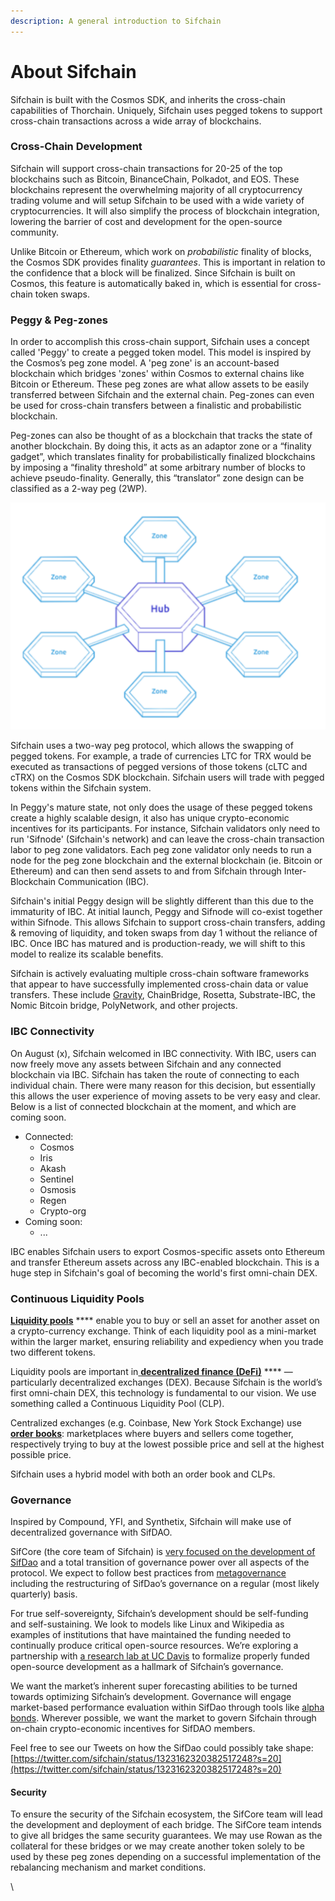 ```yaml
---
description: A general introduction to Sifchain
---
```


# About Sifchain

Sifchain is built with the Cosmos SDK, and inherits the cross-chain capabilities of Thorchain. Uniquely, Sifchain uses pegged tokens to support cross-chain transactions across a wide array of blockchains.

### Cross-Chain Development

Sifchain will support cross-chain transactions for 20-25 of the top blockchains such as Bitcoin, BinanceChain, Polkadot, and EOS. These blockchains represent the overwhelming majority of all cryptocurrency trading volume and will setup Sifchain to be used with a wide variety of cryptocurrencies. It will also simplify the process of blockchain integration, lowering the barrier of cost and development for the open-source community.

Unlike Bitcoin or Ethereum, which work on _probabilistic_ finality of blocks, the Cosmos SDK provides finality _guarantees_. This is important in relation to the confidence that a block will be finalized. Since Sifchain is built on Cosmos, this feature is automatically baked in, which is essential for cross-chain token swaps.

### Peggy & Peg-zones

In order to accomplish this cross-chain support, Sifchain uses a concept called 'Peggy' to create a pegged token model. This model is inspired by the Cosmos’s peg zone model. A 'peg zone' is an account-based blockchain which bridges 'zones' within Cosmos to external chains like Bitcoin or Ethereum. These peg zones are what allow assets to be easily transferred between Sifchain and the external chain. Peg-zones can even be used for cross-chain transfers between a finalistic and probabilistic blockchain.

Peg-zones can also be thought of as a blockchain that tracks the state of another blockchain. By doing this, it acts as an adaptor zone or a “finality gadget”, which translates finality for probabilistically finalized blockchains by imposing a “finality threshold” at some arbitrary number of blocks to achieve pseudo-finality. Generally, this “translator” zone design can be classified as a 2-way peg (2WP).

![](<.gitbook/assets/Screen Shot 2020-11-20 at 9.38.14 PM.png>)

Sifchain uses a two-way peg protocol, which allows the swapping of pegged tokens. For example, a trade of currencies LTC for TRX would be executed as transactions of pegged versions of those tokens (cLTC and cTRX) on the Cosmos SDK blockchain. Sifchain users will trade with pegged tokens within the Sifchain system.&#x20;

In Peggy's mature state, not only does the usage of these pegged tokens create a highly scalable design, it also has unique crypto-economic incentives for its participants. For instance, Sifchain validators only need to run 'Sifnode' (Sifchain's network) and can leave the cross-chain transaction labor to peg zone validators. Each peg zone validator only needs to run a node for the peg zone blockchain and the external blockchain (ie. Bitcoin or Ethereum) and can then send assets to and from Sifchain through Inter-Blockchain Communication (IBC).&#x20;

Sifchain's initial Peggy design will be slightly different than this due to the immaturity of IBC. At initial launch, Peggy and Sifnode will co-exist together within Sifnode. This allows Sifchain to support cross-chain transfers, adding & removing of liquidity, and token swaps from day 1 without the reliance of IBC. Once IBC has matured and is production-ready, we will shift to this model to realize its scalable benefits.

Sifchain is actively evaluating multiple cross-chain software frameworks that appear to have successfully implemented cross-chain data or value transfers. These include [Gravity](https://gravity.tech), ChainBridge, Rosetta, Substrate-IBC, the Nomic Bitcoin bridge, PolyNetwork, and other projects.

### IBC Connectivity

On August (x), Sifchain welcomed in IBC connectivity. With IBC, users can now freely move any assets between Sifchain and any connected blockchain via IBC. Sifchain has taken the route of connecting to each individual chain. There were many reason for this decision, but essentially this allows the user experience of moving assets to be very easy and clear. Below is a list of connected blockchain at the moment, and which are coming soon.&#x20;

* Connected:
  * Cosmos
  * Iris
  * Akash
  * Sentinel
  * Osmosis
  * Regen
  * Crypto-org
* Coming soon:
  * ...

IBC enables Sifchain users to export Cosmos-specific assets onto Ethereum and transfer Ethereum assets across any IBC-enabled blockchain. This is a huge step in Sifchain's goal of becoming the world's first omni-chain DEX.

### Continuous Liquidity Pools

[**Liquidity pools**](https://www.investopedia.com/terms/l/liquidity.asp) **** enable you to buy or sell an asset for another asset on a crypto-currency exchange. Think of each liquidity pool as a mini-market within the larger market, ensuring reliability and expediency when you trade two different tokens.

Liquidity pools are important in[ **decentralized finance (DeFi)**](https://www.coindesk.com/what-is-defi) **** — particularly decentralized exchanges (DEX). Because Sifchain is the world’s first omni-chain DEX, this technology is fundamental to our vision. We use something called a Continuous Liquidity Pool (CLP).

Centralized exchanges (e.g. Coinbase, New York Stock Exchange) use [**order books**](https://www.investopedia.com/terms/o/order-book.asp): marketplaces where buyers and sellers come together, respectively trying to buy at the lowest possible price and sell at the highest possible price.

Sifchain uses a hybrid model with both an order book and CLPs.

### Governance

Inspired by Compound, YFI, and Synthetix, Sifchain will make use of decentralized governance with SifDAO.

SifCore (the core team of Sifchain) is [very focused on the development of SifDao](https://twitter.com/sifchain/status/1323162320382517248?s=20) and a total transition of governance power over all aspects of the protocol. We expect to follow best practices from [metagovernance](https://metagov.org/wp-content/uploads/2020/04/Metagov-Full-Deck-public-2020-04-18.pdf) including the restructuring of SifDao’s governance on a regular (most likely quarterly) basis.

For true self-sovereignty, Sifchain’s development should be self-funding and self-sustaining. We look to models like Linux and Wikipedia as examples of institutions that have maintained the funding needed to continually produce critical open-source resources. We’re exploring a partnership with [a research lab at UC Davis](https://engineering.ucdavis.edu/news/uc-davis-computer-science-communication-team-study-open-source-software) to formalize properly funded open-source development as a hallmark of Sifchain’s governance.

We want the market’s inherent super forecasting abilities to be turned towards optimizing Sifchain’s development. Governance will engage market-based performance evaluation within SifDao through tools like [alpha bonds](https://github.com/blockscience/interchainfoundation). Wherever possible, we want the market to govern Sifchain through on-chain crypto-economic incentives for SifDAO members.

Feel free to see our Tweets on how the SifDao could possibly take shape: [https://twitter.com/sifchain/status/1323162320382517248?s=20](https://twitter.com/sifchain/status/1323162320382517248?s=20)

#### Security

To ensure the security of the Sifchain ecosystem, the SifCore team will lead the development and deployment of each bridge. The SifCore team intends to give all bridges the same security guarantees. We may use Rowan as the collateral for these bridges or we may create another token solely to be used by these peg zones depending on a successful implementation of the rebalancing mechanism and market conditions.

\
